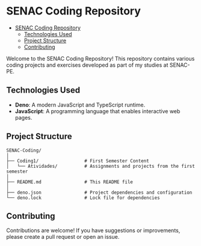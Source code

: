 # SENAC Coding Repository

<!--toc:start-->

- [SENAC Coding Repository](#senac-coding-repository)
  - [Technologies Used](#technologies-used)
  - [Project Structure](#project-structure)
  - [Contributing](#contributing)
  <!--toc:end-->

Welcome to the SENAC Coding Repository! This repository contains various coding projects
and exercises developed as part of my studies at SENAC-PE.

## Technologies Used

- **Deno**: A modern JavaScript and TypeScript runtime.
- **JavaScript**: A programming language that enables interactive web pages.

## Project Structure

```plaintext
SENAC-Coding/
│
├── Coding1/                 # First Semester Content
│   └── Atividades/          # Assignments and projects from the first semester
│
├── README.md                # This README file
│
├── deno.json                # Project dependencies and configuration
└── deno.lock                # Lock file for dependencies
```

## Contributing

Contributions are welcome! If you have suggestions or improvements, please create
a pull request or open an issue.
